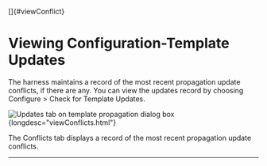 
[]{#viewConflict}

# Viewing Configuration-Template Updates

The harness maintains a record of the most recent propagation update conflicts, if there are any.
You can view the updates record by choosing Configure \> Check for Template Updates.

![Updates tab on template propagation dialog
box](../../images/JT4TempPropWorks.gif){longdesc="viewConflicts.html"}

The Conflicts tab displays a record of the most recent propagation update conflicts.

----------------------------------------------------------------------------------------------------



